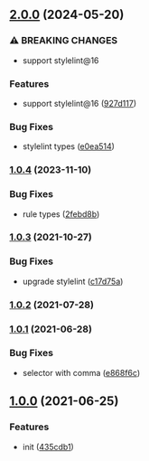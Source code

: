 

## [2.0.0](https://github.com/CyanSalt/stylelint-plugin-aurora/compare/v1.0.4...v2.0.0) (2024-05-20)


### ⚠ BREAKING CHANGES

* support stylelint@16

### Features

* support stylelint@16 ([927d117](https://github.com/CyanSalt/stylelint-plugin-aurora/commit/927d11767a98bd9dcb16f49cf0778de0d69e5df6))


### Bug Fixes

* stylelint types ([e0ea514](https://github.com/CyanSalt/stylelint-plugin-aurora/commit/e0ea514d4ee7ee46bddb36d19ce072d33b13863a))

### [1.0.4](https://github.com/CyanSalt/stylelint-plugin-aurora/compare/v1.0.3...v1.0.4) (2023-11-10)


### Bug Fixes

* rule types ([2febd8b](https://github.com/CyanSalt/stylelint-plugin-aurora/commit/2febd8b095353321bb55d531415ac21aeaf10d2b))

### [1.0.3](https://github.com/CyanSalt/stylelint-plugin-aurora/compare/v1.0.2...v1.0.3) (2021-10-27)


### Bug Fixes

* upgrade stylelint ([c17d75a](https://github.com/CyanSalt/stylelint-plugin-aurora/commit/c17d75a75eb5d24d65593d1ce7781d34e3f21a91))

### [1.0.2](https://github.com/CyanSalt/stylelint-plugin-aurora/compare/v1.0.2...v1.0.3) (2021-07-28)

### [1.0.1](https://github.com/CyanSalt/stylelint-plugin-aurora/compare/v1.0.2...v1.0.3) (2021-06-28)


### Bug Fixes

* selector with comma ([e868f6c](https://github.com/CyanSalt/stylelint-plugin-aurora/commit/e868f6c61d83242435ca3770549cbf766bc2cfdb))

## [1.0.0](https://github.com/CyanSalt/stylelint-plugin-aurora/compare/v1.0.2...v1.0.3) (2021-06-25)


### Features

* init ([435cdb1](https://github.com/CyanSalt/stylelint-plugin-aurora/commit/435cdb1f42d3c25133cde03b55c48d835d03a044))
